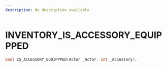 ```yaml
---
description: No description available 
---
```


# INVENTORY\_IS_ACCESSORY_EQUIPPPED

```cpp
bool IS_ACCESSORY_EQUIPPPED(Actor _Actor, int _Accessory);
```